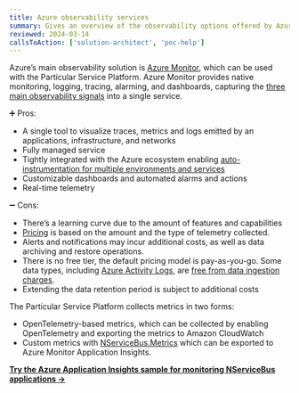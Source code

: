 ```yaml
---
title: Azure observability services
summary: Gives an overview of the observability options offered by Azure and how to use them with the Particular Service Platform
reviewed: 2024-03-14
callsToAction: ['solution-architect', 'poc-help']
---
```


Azure’s main observability solution is [Azure Monitor](https://azure.microsoft.com/en-us/products/monitor), which can be used with the Particular Service Platform. Azure Monitor provides native monitoring, logging, tracing, alarming, and dashboards, capturing the [three main observability signals](https://opentelemetry.io/docs/concepts/signals/) into a single service.

:heavy_plus_sign: Pros:

- A single tool to visualize traces, metrics and logs emitted by an applications, infrastructure, and networks
- Fully managed service
- Tightly integrated with the Azure ecosystem enabling [auto-instrumentation for multiple environments and services](https://learn.microsoft.com/en-us/azure/azure-monitor/app/codeless-overview#supported-environments-languages-and-resource-providers)
- Customizable dashboards and automated alarms and actions
- Real-time telemetry

:heavy_minus_sign: Cons:

- There’s a learning curve due to the amount of features and capabilities
- [Pricing](https://azure.microsoft.com/en-us/pricing/details/monitor/) is based on the amount and the type of telemetry collected.
- Alerts and notifications may incur additional costs, as well as data archiving and restore operations.
- There is no free tier, the default pricing model is pay-as-you-go. Some data types, including [Azure Activity Logs](https://docs.microsoft.com/en-us/azure/azure-monitor/essentials/activity-log?tabs=powershell), are [free from data ingestion charges](https://docs.microsoft.com/en-us/azure/azure-monitor/logs/log-standard-columns#_isbillable).
- Extending the data retention period is subject to additional costs

The Particular Service Platform collects metrics in two forms:

- OpenTelemetry-based metrics, which can be collected by enabling OpenTelemetry and exporting the metrics to Amazon CloudWatch
- Custom metrics with [NServiceBus.Metrics](/monitoring/metrics) which can be exported to Azure Monitor Application Insights.

[**Try the Azure Application Insights sample for monitoring NServiceBus applications →**](/samples/open-telemetry/application-insights)
